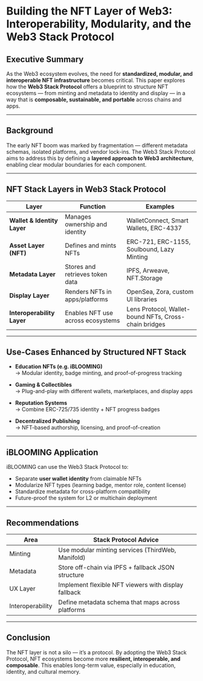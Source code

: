 # Building the NFT Layer of Web3: Interoperability, Modularity, and the Web3 Stack Protocol

## Executive Summary

As the Web3 ecosystem evolves, the need for **standardized, modular, and interoperable NFT infrastructure** becomes critical. This paper explores how the **Web3 Stack Protocol** offers a blueprint to structure NFT ecosystems — from minting and metadata to identity and display — in a way that is **composable, sustainable, and portable** across chains and apps.

---

## Background

The early NFT boom was marked by fragmentation — different metadata schemas, isolated platforms, and vendor lock-ins. The Web3 Stack Protocol aims to address this by defining a **layered approach to Web3 architecture**, enabling clear modular boundaries for each component.

---

## NFT Stack Layers in Web3 Stack Protocol

| Layer | Function | Examples |
|-------|----------|----------|
| **Wallet & Identity Layer** | Manages ownership and identity | WalletConnect, Smart Wallets, ERC-4337 |
| **Asset Layer (NFT)** | Defines and mints NFTs | ERC-721, ERC-1155, Soulbound, Lazy Minting |
| **Metadata Layer** | Stores and retrieves token data | IPFS, Arweave, NFT.Storage |
| **Display Layer** | Renders NFTs in apps/platforms | OpenSea, Zora, custom UI libraries |
| **Interoperability Layer** | Enables NFT use across ecosystems | Lens Protocol, Wallet-bound NFTs, Cross-chain bridges |

---

## Use-Cases Enhanced by Structured NFT Stack

- **Education NFTs (e.g. iBLOOMING)**  
  → Modular identity, badge minting, and proof-of-progress tracking

- **Gaming & Collectibles**  
  → Plug-and-play with different wallets, marketplaces, and display apps

- **Reputation Systems**  
  → Combine ERC-725/735 identity + NFT progress badges

- **Decentralized Publishing**  
  → NFT-based authorship, licensing, and proof-of-creation

---

## iBLOOMING Application

iBLOOMING can use the Web3 Stack Protocol to:

- Separate **user wallet identity** from claimable NFTs
- Modularize NFT types (learning badge, mentor role, content license)
- Standardize metadata for cross-platform compatibility
- Future-proof the system for L2 or multichain deployment

---

## Recommendations

| Area | Stack Protocol Advice |
|------|-----------------------|
| Minting | Use modular minting services (ThirdWeb, Manifold) |
| Metadata | Store off-chain via IPFS + fallback JSON structure |
| UX Layer | Implement flexible NFT viewers with display fallback |
| Interoperability | Define metadata schema that maps across platforms |

---

## Conclusion

The NFT layer is not a silo — it’s a protocol. By adopting the Web3 Stack Protocol, NFT ecosystems become more **resilient, interoperable, and composable**. This enables long-term value, especially in education, identity, and cultural memory.

